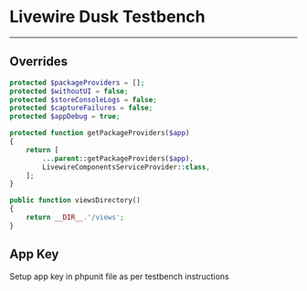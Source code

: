 # Livewire Dusk Testbench

---

## Overrides

```php
protected $packageProviders = [];
protected $withoutUI = false;
protected $storeConsoleLogs = false;
protected $captureFailures = false;
protected $appDebug = true;

protected function getPackageProviders($app)
{
    return [
        ...parent::getPackageProviders($app),
        LivewireComponentsServiceProvider::class,
    ];
}

public function viewsDirectory()
{
    return __DIR__.'/views';
}
```

## App Key

Setup app key in phpunit file as per testbench instructions
